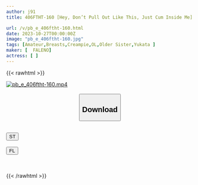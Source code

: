 ```yaml
---
author: j91
title: 406FTHT-160 [Hey, Don’t Pull Out Like This, Just Cum Inside Me] A Girl With No Sex And Frustrated With Her Clitoris Is Doing Strong Cunnilingus And Intense Grinding While Sitting Face To Face! Chestnut Cosplay! [Byurbyuru♪ Sperm Is Coming Out! Hot And Hot] Baby-Faced X Small Animal-Like Older Sister And Crazy Creampie Sex

url: /v/pb_e_406ftht-160.html
date: 2023-10-27T00:00:00Z
image: "pb_e_406ftht-160.jpg"
tags: [Amateur,Breasts,Creampie,OL,Older Sister,Yukata ]
maker: [  FALENO]
actress: [ ]
---
```



{{< rawhtml >}}

<div class="video" data-videoid="Mze4KqBAlqum2Mm">
    <a href="javascript:;">
        <img src="https://my.j91.asia/v/pb_e_406ftht-160.jpg" width="WIDTH" height="HEIGHT" alt="pb_e_406ftht-160.mp4" loading="lazy">
    </a>
</div>

<script type="text/javascript" src="https://j91.asia/asset/on-demand-st.js"></script>

<br>
  <link rel="stylesheet" href="https://j91.asia/asset/bs5.css">
  
  <center>
  <button class="btn btn-primary" type="button" data-bs-toggle="collapse" data-bs-target=".multi-collapse" aria-expanded="false" aria-controls="multiCollapseExample1 multiCollapseExample2"><h2>Download</h2></button></center>
</p>
<div class="row">
  <div class="col">
    <div class="collapse multi-collapse" id="multiCollapseExample1">
      <div class="card card-body">
	      	      <br>
<div class="buttons">  
<a href="https://streamtape.to/v/Mze4KqBAlqum2Mm"><button class="btn-hover color-3"><i class="fa fa-download"></i> ST</button></a></div>
    </div>
  </div>
</div>
  <div class="col">
    <div class="collapse multi-collapse" id="multiCollapseExample2">
      <div class="card card-body">
	      <br>
<div class="buttons">
    <a href="https://filelions.online/f/guhwjoemr4kb"><button class="btn-hover color-9"><i class="fa fa-download"></i> FL</button></a></div>
<br><br>
      </div>
    </div>
  </div>
</div>

{{< /rawhtml >}}
